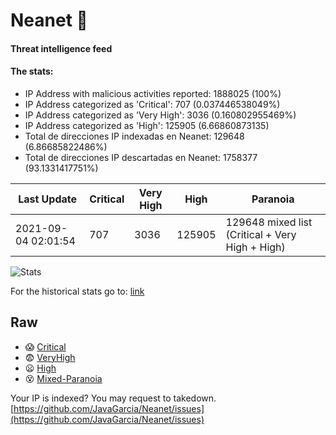 # Neanet :hocho:
#### Threat intelligence feed
#### The stats:

- IP Address with malicious activities reported: 1888025 (100%)
- IP Address categorized as 'Critical':  707 (0.037446538049%)
- IP Address categorized as 'Very High':  3036 (0.160802955469%)
- IP Address categorized as 'High':  125905 (6.66860873135)
- Total de direcciones IP indexadas en Neanet:  129648 (6.86685822486%)
- Total de direcciones IP descartadas en Neanet:  1758377 (93.1331417751%)

| Last Update | Critical | Very High | High | Paranoia |
| --- | --- | --- | --- | --- |
| 2021-09-04 02:01:54 | 707 | 3036 | 125905 | 129648 mixed list (Critical + Very High + High)|

![Stats](https://docs.google.com/spreadsheets/d/e/2PACX-1vSnaNMIXVabIpDJjufMlzH7poXnshF3mgd8Is1g9ytUEzVsP5my4Trn8f-xkoLLQ38xpL3HtmUexLo6/pubchart?oid=501124687&format=image)

For the historical stats go to: [link](/stats.csv)
## Raw
- :scream: [Critical](https://raw.githubusercontent.com/JavaGarcia/Neanet/master/blacklists/neanet_critical.txt)
- :fearful: [VeryHigh](https://raw.githubusercontent.com/JavaGarcia/Neanet/master/blacklists/neanet_veryHigh.txtt)
- :frowning: [High](https://raw.githubusercontent.com/JavaGarcia/Neanet/master/blacklists/neanet_high.txt)
- :dizzy_face: [Mixed-Paranoia](https://raw.githubusercontent.com/JavaGarcia/Neanet/master/blacklists/neanet_all.txt)


Your IP is indexed? You may request to takedown. [https://github.com/JavaGarcia/Neanet/issues](https://github.com/JavaGarcia/Neanet/issues)







































































































































































































































































































































































































































































































































































































































































































































































































































































































































































































































































































































































































































































































































































































































































































































































































































































































































































































































































































































































































































































































































































































































































































































































































































































































































































































































































































































































































































































































































































































































































































































































































































































































































































































































































































































































































































































































































































































































































































































































































































































































































































































































































































































































































































































































































































































































































































































































































































































































































































































































































































































































































































































































































































































































































































































































































































































































































































































































































































































































































































































































































































































































































































































































































































































































































































































































































































































































































































































































































































































































































































































































































































































































































































































































































































































































































































































































































































































































































































































































































































































































































































































































































































































































































































































































































































































































































































